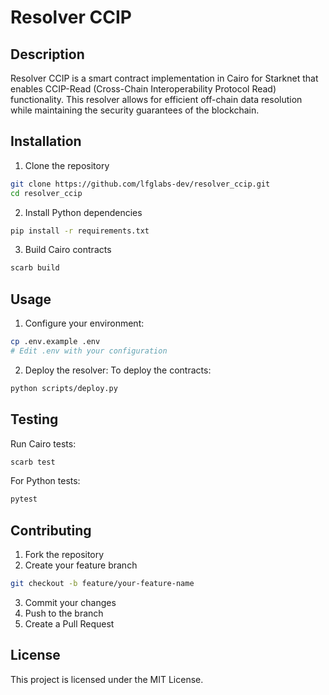 # Resolver CCIP

## Description

Resolver CCIP is a smart contract implementation in Cairo for Starknet that enables CCIP-Read (Cross-Chain Interoperability Protocol Read) functionality. This resolver allows for efficient off-chain data resolution while maintaining the security guarantees of the blockchain.

## Installation

1. Clone the repository
```bash
git clone https://github.com/lfglabs-dev/resolver_ccip.git
cd resolver_ccip
```

2. Install Python dependencies
```bash
pip install -r requirements.txt
```

3. Build Cairo contracts
```bash
scarb build
```

## Usage

1. Configure your environment:
```bash
cp .env.example .env
# Edit .env with your configuration
```

2. Deploy the resolver:
To deploy the contracts:
```bash
python scripts/deploy.py
```


## Testing

Run Cairo tests:
```bash
scarb test
```

For Python tests:
```bash
pytest
```

## Contributing

1. Fork the repository
2. Create your feature branch
```bash
git checkout -b feature/your-feature-name
```
3. Commit your changes
4. Push to the branch
5. Create a Pull Request

## License

This project is licensed under the MIT License.
